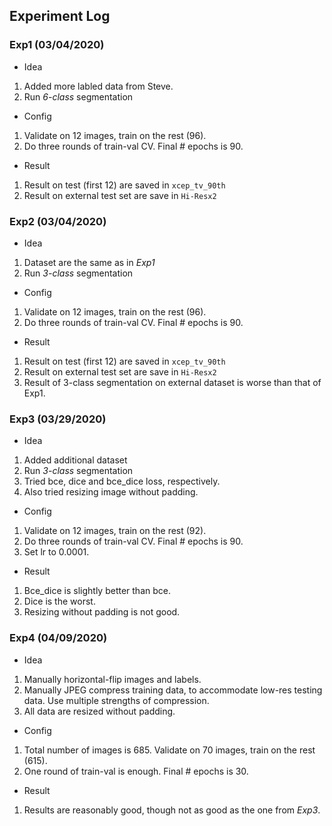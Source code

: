 ## Experiment Log

### Exp1 (03/04/2020)
 - Idea
1. Added more labled data from Steve.
2. Run *6-class* segmentation

 - Config
1. Validate on 12 images, train on the rest (96). 
2. Do three rounds of train-val CV. Final # epochs is 90.

 - Result
1. Result on test (first 12) are saved in `xcep_tv_90th`
2. Result on external test set are save in `Hi-Resx2`


### Exp2 (03/04/2020)
 - Idea
1. Dataset are the same as in *Exp1*
2. Run *3-class* segmentation

 - Config
1. Validate on 12 images, train on the rest (96). 
2. Do three rounds of train-val CV. Final # epochs is 90.

 - Result
1. Result on test (first 12) are saved in `xcep_tv_90th`
2. Result on external test set are save in `Hi-Resx2`
3. Result of 3-class segmentation on external dataset is worse than that of Exp1.


### Exp3 (03/29/2020)
 - Idea
1. Added additional dataset
2. Run *3-class* segmentation
3. Tried bce, dice and bce_dice loss, respectively.
4. Also tried resizing image without padding.

 - Config
1. Validate on 12 images, train on the rest (92).
2. Do three rounds of train-val CV. Final # epochs is 90.
3. Set lr to 0.0001.

 - Result
1. Bce_dice is slightly better than bce.
2. Dice is the worst.
3. Resizing without padding is not good.


### Exp4 (04/09/2020)
 - Idea
1. Manually horizontal-flip images and labels.
2. Manually JPEG compress training data, to accommodate low-res testing data. Use multiple strengths of compression.
3. All data are resized without padding.

 - Config
1. Total number of images is 685. Validate on 70 images, train on the rest (615).
2. One round of train-val is enough. Final # epochs is 30.

 - Result
1. Results are reasonably good, though not as good as the one from *Exp3*.
